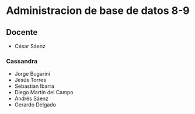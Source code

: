 # Administracion de base de datos 8-9

## Docente

* César Sáenz

### Cassandra

* Jorge Bugarini
* Jesús Torres
* Sebastian Ibarra
* Diego Martin del Campo
* Andrés Sáenz
* Gerardo Delgado
